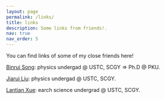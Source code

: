 ```yaml
---
layout: page
permalink: /links/
title: links 
description: Some links from friends!.
nav: true
nav_order: 5 
---
```

You can find links of some of my close friends here!


[Binrui Song](https://home.ustc.edu.cn/~songbr/): physics undergad @ USTC, SCGY => Ph.D @ PKU.

[Jiarui Liu](https://home.ustc.edu.cn/~ljr145733/): physics undergad @ USTC, SCGY.

[Lantian Xue](https://xuelantian.com/): earch science undergrad @ USTC, SCGY.
